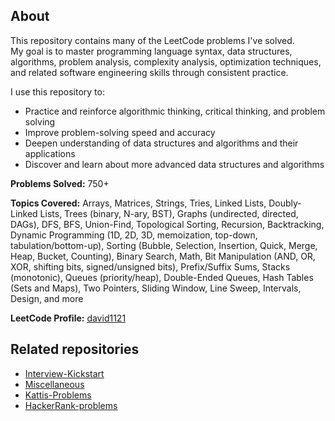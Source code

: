 ## About

This repository contains many of the LeetCode problems I've solved.  
My goal is to master programming language syntax, data structures, algorithms, problem analysis, complexity analysis, optimization techniques, and related software engineering skills through consistent practice.

I use this repository to:
- Practice and reinforce algorithmic thinking, critical thinking, and problem solving
- Improve problem-solving speed and accuracy
- Deepen understanding of data structures and algorithms and their applications
- Discover and learn about more advanced data structures and algorithms

**Problems Solved:** 750+

**Topics Covered:** Arrays, Matrices, Strings, Tries, Linked Lists, Doubly-Linked Lists, Trees (binary, N-ary, BST), Graphs (undirected, directed, DAGs), DFS, BFS, Union-Find, Topological Sorting, Recursion, Backtracking, Dynamic Programming (1D, 2D, 3D, memoization, top-down, tabulation/bottom-up), Sorting (Bubble, Selection, Insertion, Quick, Merge, Heap, Bucket, Counting), Binary Search, Math, Bit Manipulation (AND, OR, XOR, shifting bits, signed/unsigned bits), Prefix/Suffix Sums, Stacks (monotonic), Queues (priority/heap), Double-Ended Queues, Hash Tables (Sets and Maps), Two Pointers, Sliding Window, Line Sweep, Intervals, Design, and more

**LeetCode Profile:** [david1121](https://leetcode.com/david1121/)

## Related repositories
- [Interview-Kickstart](https://github.com/21david/Interview-Kickstart)
- [Miscellaneous](https://github.com/21david/Miscellaneous)
- [Kattis-Problems](https://github.com/21david/Kattis-Problems)
- [HackerRank-problems](https://github.com/21david/HackerRank-problems)
